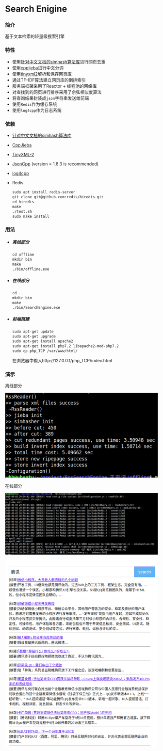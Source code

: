 # Search Enigine

### 简介

基于文本检索的轻量级搜索引擎

### 特性

- 使用[针对中文文档的simhash算法库](https://github.com/yanyiwu/simhash)进行网页去重
- 使用[cppjieba](https://github.com/yanyiwu/cppjieba)进行中文分词
- 使用[tinyxml2](https://github.com/leethomason/tinyxml2)解析和保存网页库
- 通过TF-IDF算法建立网页库的倒排索引
- 服务端框架采用了Reactor + 线程池的网络库
- 对查找到的网页进行排序采用了余弦相似度算法
- 将查询结果封装成`json`字符串发送给前端
- 使用`Redis`作为缓存系统
- 使用`log4cpp`作为日志系统

### 依赖

- [针对中文文档的simhash算法库](https://github.com/yanyiwu/simhash)

- [CppJieba](https://github.com/yanyiwu/cppjieba)

- [TinyXML-2](https://github.com/leethomason/tinyxml2)

- [JsonCpp](https://github.com/open-source-parsers/jsoncpp) (version = 1.8.3 is recommended)

- [log4cpp](http://log4cpp.sourceforge.net/)

- Redis

  ```shell
  sudo apt install redis-server
  git clone git@github.com:redis/hiredis.git
  cd hiredis
  make
  ./test.sh
  sudo make install
  ```

### 用法

- ##### 离线部分

  ```shell
  cd offline
  mkdir bin
  make
  ./bin/offline.exe
  ```

- ##### 在线部分

  ```shell
  cd ..
  mkdir bin
  make
  ./bin/SearchEngine.exe
  ```

- ##### 前端搭建

  ```shell
  sudo apt-get update
  sudo apt-get upgrade
  sudo apt-get install apache2
  sudo apt-get install php7.2 libapache2-mod-php7.2
  sudo cp php_TCP /var/www/html/
  ```

  在浏览器中输入http://127.0.0.1/php_TCP/index.html

### 演示

离线部分

![](.assets/Screenshot%20from%202019-09-02%2021-08-50.png)

在线部分

![](.assets/Screenshot%20from%202019-09-02%2021-23-23.png)

![](.assets/Screenshot%20from%202019-09-02%2021-21-17.png)

